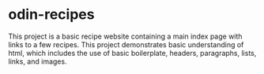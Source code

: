 # odin-recipes
This project is a basic recipe website containing a main index page with links to a few recipes.
This project demonstrates basic understanding of html, which includes the use of basic boilerplate, headers, paragraphs, lists, links, and images.